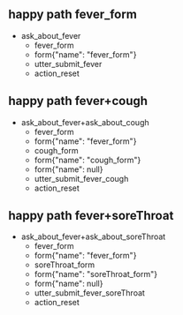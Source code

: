 ## happy path fever_form
* ask_about_fever
    - fever_form
    - form{"name": "fever_form"}
    - utter_submit_fever
    - action_reset
    
## happy path fever+cough
* ask_about_fever+ask_about_cough 
    - fever_form
    - form{"name": "fever_form"}
    - cough_form
    - form{"name": "cough_form"}
    - form{"name": null}
    - utter_submit_fever_cough
    - action_reset

## happy path fever+soreThroat
* ask_about_fever+ask_about_soreThroat
    - fever_form
    - form{"name": "fever_form"}
    - soreThroat_form
    - form{"name": "soreThroat_form"}
    - form{"name": null}
    - utter_submit_fever_soreThroat
    - action_reset